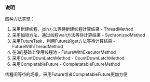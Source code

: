 ### 说明
四种方法实现：
1. 采用新建线程，join方法等待新建线程计算结果 - ThreadMethod
2. 采用加锁方法，通过线程wait方法等待计算结果 - SychronizedMethod
3. 采用FutureTask，利用Future的get方法等待计算结果 - FutureWithThreadMethod
4. 在3的基础上使用线程池 - FutureWithExecutorMethod
5. 采用CountDownLatchMethod - CountDownLatchMethod
6. 采用CompletableFuture - CompletatableFutureMethod

线程间等待的场景，采用Future或者CompletableFuture更加方便